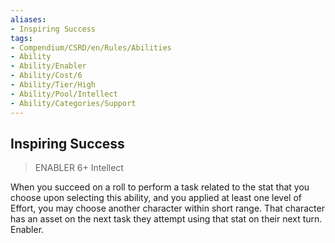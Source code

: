 ```yaml
---
aliases:
- Inspiring Success
tags:
- Compendium/CSRD/en/Rules/Abilities
- Ability
- Ability/Enabler
- Ability/Cost/6
- Ability/Tier/High
- Ability/Pool/Intellect
- Ability/Categories/Support
---
```


  
## Inspiring Success  
>ENABLER 6+  Intellect  
  
When you succeed on a roll to perform a task related to the stat that you choose upon selecting this ability, and you applied at least one level of Effort, you may choose another character within short range. That character has an asset on the next task they attempt using that stat on their next turn. Enabler.